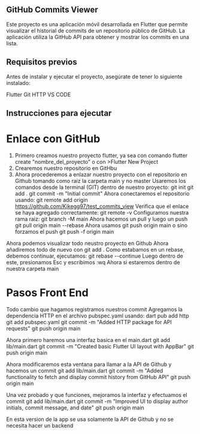 ## GitHub Commits Viewer
Este proyecto es una aplicación móvil desarrollada en Flutter que permite visualizar el historial de commits de un repositorio público de GitHub. La aplicación utiliza la GitHub API para obtener y mostrar los commits en una lista.

## Requisitos previos
Antes de instalar y ejecutar el proyecto, asegúrate de tener lo siguiente instalado:

Flutter
Git
HTTP
VS CODE

## Instrucciones para ejecutar

# Enlace con GitHub
1. Primero creamos nuestro proyecto flutter, ya sea con comando flutter create "nombre_del_proyecto" o con >Flutter New Project
2. Crearemos nuestro repositorio en GitHbu
3. Ahora procederemos a enlazar nuestro proyecto con el repositorio en Github tomando como raiz la carpeta main y no master
Usaremos los comandos desde la terminal (GIT) dentro de nuestro proyecto:
git init
git add .
git commit -m "Initial commit"
Ahora conectaremos el repositorio usando: git remote add origin https://github.com/Kikegg97/test_commits_view
Verifica que el enlace se haya agregado correctamente: git remote -v
Configuramos nuestra rama raiz: git branch -M main
Ahora hacemos un pull y luego un push
git pull origin main --rebase
Ahora usamos git push origin main o sino forzamos el push git push -f origin main

Ahora podemos visualizar todo neustro proyecto en Github
Ahora añadiremos todo de nuevo con git add .
Como estabamos en un rebase, debemos continuar, ejecutamos:
git rebase --continue
Luego dentro de este, presionamos Esc y escribimos :wq
Ahora si estaremos dentro de nuestra carpeta main

# Pasos Front End
Todo cambio que hagamos registramos nuestros commit
Agregamos la dependencia HTTP en el archivo pubspec.yaml usando:  dart pub add http
git add pubspec.yaml
git commit -m "Added HTTP package for API requests"
git push origin main

Ahora primero haremos una interfaz basica en el main.dart
git add lib/main.dart
git commit -m "Created basic Flutter UI layout with AppBar"
git push origin main

Ahora modificaremos esta ventana para llamar a la API de Github y hacemos un commit
git add lib/main.dart
git commit -m "Added functionality to fetch and display commit history from GitHub API"
git push origin main

Una vez probado y que funciones, mejoramos la interfaz y efectuamos el commit
git add lib/main.dart
git commit -m "Improved UI to display author initials, commit message, and date"
git push origin main

En esta version de la app se usa solamente la API de Github y no se necesita hacer un backend
